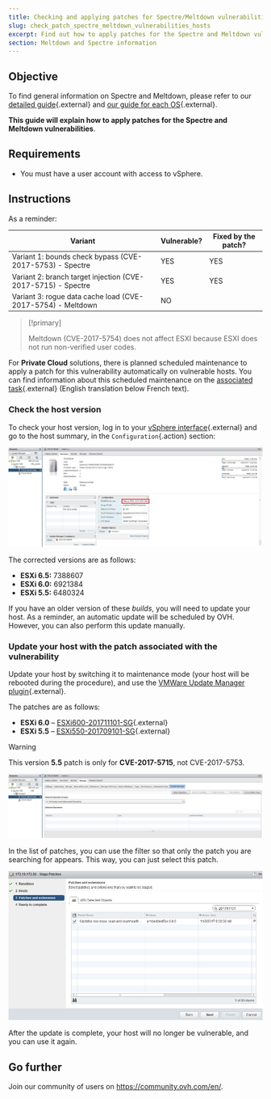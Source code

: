 ```yaml
---
title: Checking and applying patches for Spectre/Meltdown vulnerabilities on your hosts
slug: check_patch_spectre_meltdown_vulnerabilities_hosts
excerpt: Find out how to apply patches for the Spectre and Meltdown vulnerabilities
section: Meltdown and Spectre information
---
```


## Objective

To find general information on Spectre and Meltdown, please refer to our [detailed guide](https://docs.ovh.com/fr/dedicated/information-about-meltdown-spectre-vulnerability-fixes/){.external} and [our guide for each OS](https://docs.ovh.com/fr/dedicated/meltdown-spectre-kernel-update-per-operating-system/){.external}.

**This guide will explain how to apply patches for the Spectre and Meltdown vulnerabilities**.

## Requirements

- You must have a user account with access to vSphere.


## Instructions


As a reminder:

|Variant|Vulnerable?|Fixed by the patch?|
|---|---|---|
|Variant 1: bounds check bypass (CVE-2017-5753) - Spectre|YES|YES|
|Variant 2: branch target injection (CVE-2017-5715) - Spectre|YES|YES|
|Variant 3: rogue data cache load (CVE-2017-5754) - Meltdown|NO||

> [!primary]
>
> Meltdown (CVE-2017-5754) does not affect ESXI because ESXI does not run non-verified user codes.
> 


For **Private Cloud** solutions, there is planned scheduled maintenance to apply a patch for this vulnerability automatically on vulnerable hosts. You can find information about this scheduled maintenance on the [associated task](http://travaux.ovh.com/?do=details&id=29250){.external} (English translation below French text).


### Check the host version

To check your host version, log in to your [vSphere interface](https://docs.ovh.com/gb/en/private-cloud/login-vsphere-interface/){.external} and go to the host summary, in the `Configuration`{.action} section:

![Host configuration section](images/spectre1.JPG)

The corrected versions are as follows:

- **ESXi 6.5:** 7388607
- **ESXi 6.0:** 6921384
- **ESXi 5.5:** 6480324

If you have an older version of these *builds*, you will need to update your host. As a reminder, an automatic update will be scheduled by OVH. However, you can also perform this update manually.

### Update your host with the patch associated with the vulnerability

Update your host by switching it to maintenance mode (your host will be rebooted during the procedure), and use the [VMWare Update Manager plugin](https://www.vmware.com/support/pubs/vum_pubs.html){.external}.

The patches are as follows:

- **ESXi 6.0** – [ESXi600-201711101-SG](https://kb.vmware.com/s/article/2151132){.external}
- **ESXi 5.5** – [ESXi550-201709101-SG](https://kb.vmware.com/s/article/2150876){.external}

> [!warning]
>
> This version **5.5** patch is only for **CVE-2017-5715**, not CVE-2017-5753.
> 


![Configuration](images/spectre2.JPG)

In the list of patches, you can use the filter so that only the patch you are searching for appears. This way, you can just select this patch.


![Configuration](images/spectre3.JPG)

After the update is complete, your host will no longer be vulnerable, and you can use it again.

## Go further

Join our community of users on <https://community.ovh.com/en/>.